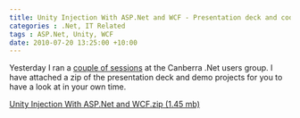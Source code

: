 ```yaml
---
title: Unity Injection With ASP.Net and WCF - Presentation deck and code
categories : .Net, IT Related
tags : ASP.Net, Unity, WCF
date: 2010-07-20 13:25:00 +10:00
---
```


Yesterday I ran a [couple of sessions][0] at the Canberra .Net users group. I have attached a zip of the presentation deck and demo projects for you to have a look at in your own time.

[Unity Injection With ASP.Net and WCF.zip (1.45 mb)][1]

[0]: /post/2010/07/12/Canberra-Net-Users-Group-Presentation-next-week.aspx
[1]: /blogfiles/2010%2f7%2fUnity+Injection+With+ASP.Net+and+WCF.zip
